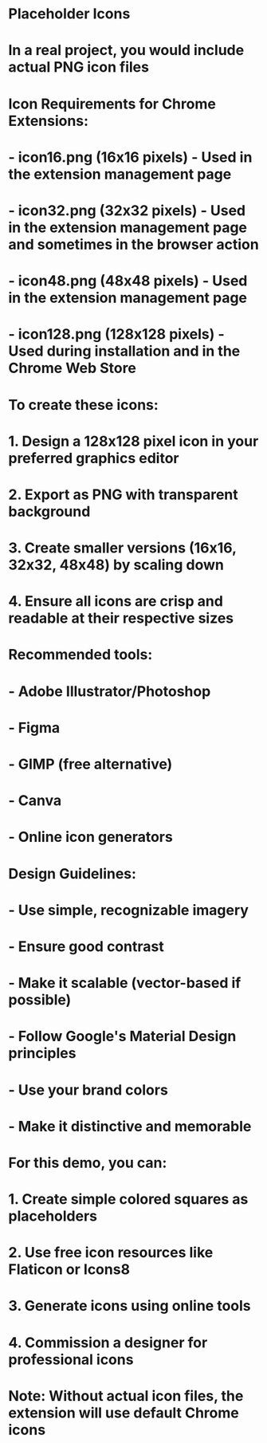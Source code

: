 # Placeholder Icons
# In a real project, you would include actual PNG icon files

# Icon Requirements for Chrome Extensions:
# - icon16.png (16x16 pixels) - Used in the extension management page
# - icon32.png (32x32 pixels) - Used in the extension management page and sometimes in the browser action
# - icon48.png (48x48 pixels) - Used in the extension management page
# - icon128.png (128x128 pixels) - Used during installation and in the Chrome Web Store

# To create these icons:
# 1. Design a 128x128 pixel icon in your preferred graphics editor
# 2. Export as PNG with transparent background
# 3. Create smaller versions (16x16, 32x32, 48x48) by scaling down
# 4. Ensure all icons are crisp and readable at their respective sizes

# Recommended tools:
# - Adobe Illustrator/Photoshop
# - Figma
# - GIMP (free alternative)
# - Canva
# - Online icon generators

# Design Guidelines:
# - Use simple, recognizable imagery
# - Ensure good contrast
# - Make it scalable (vector-based if possible)
# - Follow Google's Material Design principles
# - Use your brand colors
# - Make it distinctive and memorable

# For this demo, you can:
# 1. Create simple colored squares as placeholders
# 2. Use free icon resources like Flaticon or Icons8
# 3. Generate icons using online tools
# 4. Commission a designer for professional icons

# Note: Without actual icon files, the extension will use default Chrome icons

